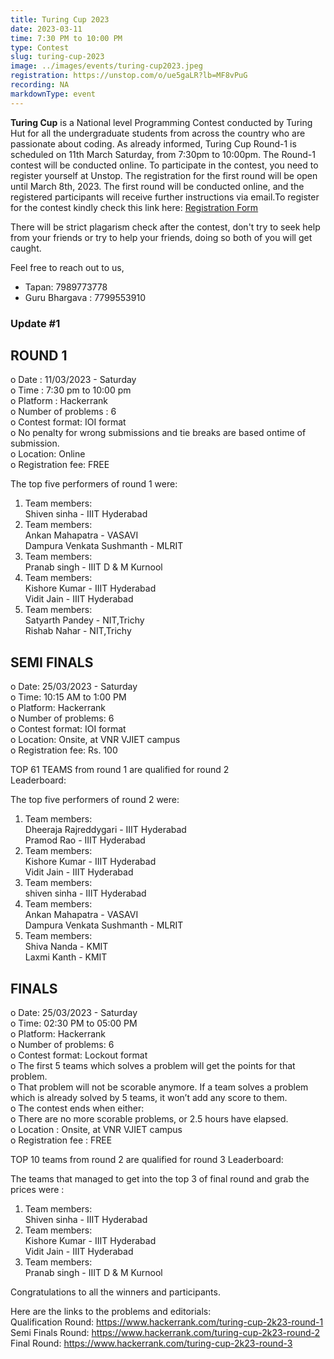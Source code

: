 ```yaml
---
title: Turing Cup 2023
date: 2023-03-11
time: 7:30 PM to 10:00 PM
type: Contest
slug: turing-cup-2023
image: ../images/events/turing-cup2023.jpeg
registration: https://unstop.com/o/ue5gaLR?lb=MF8vPuG
recording: NA
markdownType: event
---
```


**Turing Cup** is a National level Programming Contest conducted by Turing Hut for all the undergraduate students from across the country who are passionate about coding. As already informed, Turing Cup Round-1 is scheduled on 11th March Saturday, from 7:30pm to 10:00pm. The Round-1 contest will be conducted online. To participate in the contest, you need to register yourself at Unstop. The registration for the first round will be open until March 8th, 2023. The first round will be conducted online, and the registered participants will receive further instructions via email.To register for the contest kindly check this link here: [Registration Form](https://unstop.com/o/ue5gaLR?lb=MF8vPuG)

There will be strict plagarism check after the contest, don't try to seek help from your friends or try to help your friends, doing so both of you will get caught.

Feel free to reach out to us,

- Tapan: 7989773778
- Guru Bhargava : 7799553910

### Update #1

## ROUND 1

o Date : 11/03/2023 - Saturday<br/>
o Time : 7:30 pm to 10:00 pm<br/>
o Platform : Hackerrank<br/>
o Number of problems : 6<br/>
o Contest format: IOI format<br/>
o No penalty for wrong submissions and tie breaks are based
ontime of submission.<br/>
o Location: Online<br/>
o Registration fee: FREE<br/>

The top five performers of round 1 were:

1.  Team members:<br/>
    Shiven sinha - IIIT Hyderabad<br/>
2.  Team members:<br/>
    Ankan Mahapatra - VASAVI<br/>
    Dampura Venkata Sushmanth - MLRIT<br/>
3.  Team members:<br/>
    Pranab singh - IIIT D & M Kurnool<br/>
4.  Team members:<br/>
    Kishore Kumar - IIIT Hyderabad<br/>
    Vidit Jain - IIIT Hyderabad<br/>
5.  Team members:<br/>
    Satyarth Pandey - NIT,Trichy<br/>
    Rishab Nahar - NIT,Trichy<br/>

## SEMI FINALS

o Date: 25/03/2023 - Saturday<br/>
o Time: 10:15 AM to 1:00 PM<br/>
o Platform: Hackerrank<br/>
o Number of problems: 6<br/>
o Contest format: IOI format<br/>
o Location: Onsite, at VNR VJIET campus<br/>
o Registration fee: Rs. 100<br/>

TOP 61 TEAMS from round 1 are qualified for round 2<br/>
Leaderboard:<br/>

The top five performers of round 2 were:

1.  Team members:<br/>
    Dheeraja Rajreddygari - IIIT Hyderabad<br/>
    Pramod Rao - IIIT Hyderabad<br/>
2.  Team members:<br/>
    Kishore Kumar - IIIT Hyderabad<br/>
    Vidit Jain - IIIT Hyderabad<br/>
3.  Team members:<br/>
    shiven sinha - IIIT Hyderabad<br/>
4.  Team members:<br/>
    Ankan Mahapatra - VASAVI<br/>
    Dampura Venkata Sushmanth - MLRIT<br/>
5.  Team members:<br/>
    Shiva Nanda - KMIT<br/>
    Laxmi Kanth - KMIT<br/>
    


## FINALS

o Date: 25/03/2023 - Saturday<br/>
o Time: 02:30 PM to 05:00 PM<br/>
o Platform: Hackerrank<br/>
o Number of problems: 6<br>
o Contest format: Lockout format<br/>
o The first 5 teams which solves a problem will get the points for that
problem.<br/>
o That problem will not be scorable anymore. If a team solves a
problem which is already solved by 5 teams, it won’t add any
score to them.<br/>
o The contest ends when either:<br/>
o There are no more scorable problems, or 2.5 hours have elapsed.<br/>
o Location : Onsite, at VNR VJIET campus<br/>
o Registration fee : FREE<br/>


TOP 10 teams from round 2 are qualified for round 3
Leaderboard:

The teams that managed to get into the top 3 of final round and grab the prices were :

1.  Team members:<br/>
    Shiven sinha - IIIT Hyderabad<br/>
2.  Team members:<br/>
    Kishore Kumar - IIIT Hyderabad<br/>
    Vidit Jain - IIIT Hyderabad<br/>
3.  Team members:<br/>
    Pranab singh - IIIT D & M Kurnool<br/>



Congratulations to all the winners and participants.

Here are the links to the problems and editorials:</br>
Qualification Round: https://www.hackerrank.com/turing-cup-2k23-round-1</br>
Semi Finals Round: https://www.hackerrank.com/turing-cup-2k23-round-2</br>
Final Round: https://www.hackerrank.com/turing-cup-2k23-round-3</br>

